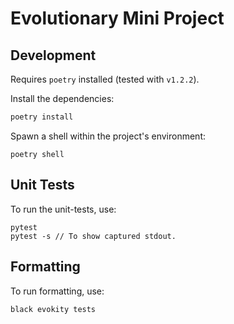 # Evolutionary Mini Project


## Development

Requires `poetry` installed (tested with `v1.2.2`).

Install the dependencies:

```sh
poetry install
```

Spawn a shell within the project's environment:

```
poetry shell
```


## Unit Tests

To run the unit-tests, use:

```
pytest
pytest -s // To show captured stdout.
```


## Formatting

To run formatting, use:

```
black evokity tests
```


